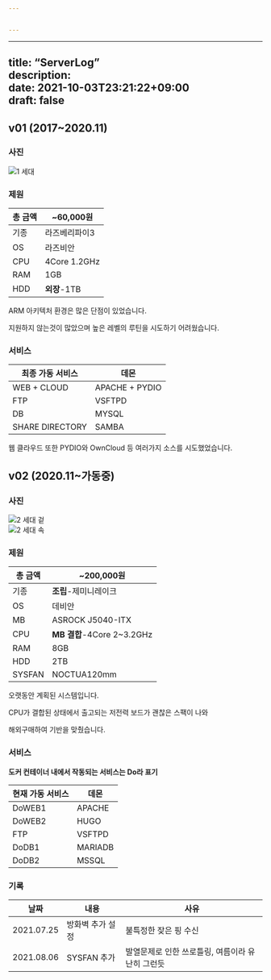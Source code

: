```yaml
---


---
```


<hr>
<h2 id="title-serverlogdescriptiondate-2021-10-03t2321220900draft-false">title: “ServerLog”<br>
description:<br>
date: 2021-10-03T23:21:22+09:00<br>
draft: false</h2>
<h2 id="v01-20172020.11">v01 (2017~2020.11)</h2>
<h3 id="사진">사진</h3>
<p><img src="page/serverLog/01-01.png" alt="1 세대"></p>
<h3 id="제원">제원</h3>

<table>
<thead>
<tr>
<th>총 금액</th>
<th>~60,000원</th>
</tr>
</thead>
<tbody>
<tr>
<td>기종</td>
<td>라즈베리파이3</td>
</tr>
<tr>
<td>OS</td>
<td>라즈비안</td>
</tr>
<tr>
<td>CPU</td>
<td>4Core 1.2GHz</td>
</tr>
<tr>
<td>RAM</td>
<td>1GB</td>
</tr>
<tr>
<td>HDD</td>
<td><strong>외장</strong>-1TB</td>
</tr>
</tbody>
</table><p>ARM 아키텍처 환경은 많은 단점이 있었습니다.</p>
<p>지원하지 않는것이 많았으며 높은 레벨의 루틴을 시도하기 어려웠습니다.</p>
<h3 id="서비스">서비스</h3>

<table>
<thead>
<tr>
<th>최종 가동 서비스</th>
<th>데몬</th>
</tr>
</thead>
<tbody>
<tr>
<td>WEB + CLOUD</td>
<td>APACHE + PYDIO</td>
</tr>
<tr>
<td>FTP</td>
<td>VSFTPD</td>
</tr>
<tr>
<td>DB</td>
<td>MYSQL</td>
</tr>
<tr>
<td>SHARE DIRECTORY</td>
<td>SAMBA</td>
</tr>
</tbody>
</table><p>웹 클라우드 또한 PYDIO와 OwnCloud 등 여러가지 소스를 시도했었습니다.</p>
<h2 id="v02-2020.11가동중">v02 (2020.11~가동중)</h2>
<h3 id="사진-1">사진</h3>
<p><img src="page/serverLog/02-01.png" alt="2 세대 겉"><br>
<img src="page/serverLog/02-02.png" alt="2 세대 속"></p>
<h3 id="제원-1">제원</h3>

<table>
<thead>
<tr>
<th>총 금액</th>
<th>~200,000원</th>
</tr>
</thead>
<tbody>
<tr>
<td>기종</td>
<td><strong>조립</strong>-제미니레이크</td>
</tr>
<tr>
<td>OS</td>
<td>데비안</td>
</tr>
<tr>
<td>MB</td>
<td>ASROCK J5040-ITX</td>
</tr>
<tr>
<td>CPU</td>
<td><strong>MB 결합</strong>-4Core 2~3.2GHz</td>
</tr>
<tr>
<td>RAM</td>
<td>8GB</td>
</tr>
<tr>
<td>HDD</td>
<td>2TB</td>
</tr>
<tr>
<td>SYSFAN</td>
<td>NOCTUA120mm</td>
</tr>
</tbody>
</table><p>오랫동안 계획된 시스템입니다.</p>
<p>CPU가 결합된 상태에서 출고되는 저전력 보드가 괜찮은 스팩이 나와</p>
<p>해외구매하여 기반을 맞췄습니다.</p>
<h3 id="서비스-1">서비스</h3>
<p><strong>도커 컨테이너 내에서 작동되는 서비스는 Do라 표기</strong></p>

<table>
<thead>
<tr>
<th>현재 가동 서비스</th>
<th>데몬</th>
</tr>
</thead>
<tbody>
<tr>
<td>DoWEB1</td>
<td>APACHE</td>
</tr>
<tr>
<td>DoWEB2</td>
<td>HUGO</td>
</tr>
<tr>
<td>FTP</td>
<td>VSFTPD</td>
</tr>
<tr>
<td>DoDB1</td>
<td>MARIADB</td>
</tr>
<tr>
<td>DoDB2</td>
<td>MSSQL</td>
</tr>
</tbody>
</table><h3 id="기록">기록</h3>

<table>
<thead>
<tr>
<th>날짜</th>
<th>내용</th>
<th>사유</th>
</tr>
</thead>
<tbody>
<tr>
<td>2021.07.25</td>
<td>방화벽 추가 설정</td>
<td>불특정한 잦은 핑 수신</td>
</tr>
<tr>
<td>2021.08.06</td>
<td>SYSFAN 추가</td>
<td>발열문제로 인한 쓰로틀링, 여름이라 유난히 그런듯</td>
</tr>
</tbody>
</table>
